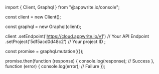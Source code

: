import { Client,  Graphql } from "@appwrite.io/console";

const client = new Client();

const graphql = new Graphql(client);

client
    .setEndpoint('https://cloud.appwrite.io/v1') // Your API Endpoint
    .setProject('5df5acd0d48c2') // Your project ID
;

const promise = graphql.mutation({});

promise.then(function (response) {
    console.log(response); // Success
}, function (error) {
    console.log(error); // Failure
});
